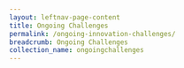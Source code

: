 ```yaml
---
layout: leftnav-page-content
title: Ongoing Challenges
permalink: /ongoing-innovation-challenges/
breadcrumb: Ongoing Challenges
collection_name: ongoingchallenges
---
```

